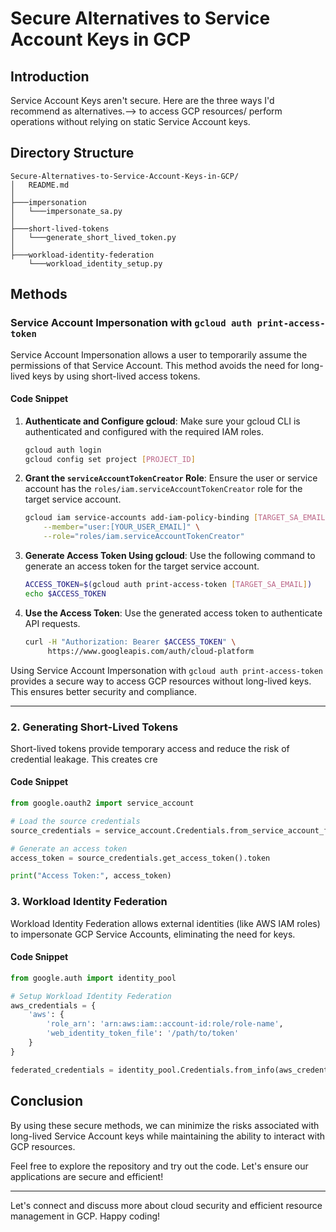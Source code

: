 # Secure Alternatives to Service Account Keys in GCP

## Introduction

Service Account Keys aren't secure. Here are the three ways I'd recommend as alternatives.--> to access GCP resources/ perform operations without relying on static Service Account keys.

## Directory Structure

```
Secure-Alternatives-to-Service-Account-Keys-in-GCP/
│   README.md      
│      
├───impersonation      
│   └───impersonate_sa.py         
│      
├───short-lived-tokens      
│   └───generate_short_lived_token.py      
│      
├───workload-identity-federation      
    └───workload_identity_setup.py
```

## Methods

### Service Account Impersonation with `gcloud auth print-access-token`

Service Account Impersonation allows a user to temporarily assume the permissions of that Service Account. This method avoids the need for long-lived keys by using short-lived access tokens.

#### Code Snippet

1. **Authenticate and Configure gcloud**:
   Make sure your gcloud CLI is authenticated and configured with the required IAM roles.
   ```bash
   gcloud auth login
   gcloud config set project [PROJECT_ID]
   ```

2. **Grant the `serviceAccountTokenCreator` Role**:
   Ensure the user or service account has the `roles/iam.serviceAccountTokenCreator` role for the target service account.
   ```bash
   gcloud iam service-accounts add-iam-policy-binding [TARGET_SA_EMAIL] \
       --member="user:[YOUR_USER_EMAIL]" \
       --role="roles/iam.serviceAccountTokenCreator"
   ```

3. **Generate Access Token Using gcloud**:
   Use the following command to generate an access token for the target service account.
   ```bash
   ACCESS_TOKEN=$(gcloud auth print-access-token [TARGET_SA_EMAIL])
   echo $ACCESS_TOKEN
   ```

4. **Use the Access Token**:
   Use the generated access token to authenticate API requests.
   ```bash
   curl -H "Authorization: Bearer $ACCESS_TOKEN" \
        https://www.googleapis.com/auth/cloud-platform
   ```

Using Service Account Impersonation with `gcloud auth print-access-token` provides a secure way to access GCP resources without long-lived keys. This ensures better security and compliance.

---

### 2. Generating Short-Lived Tokens

Short-lived tokens provide temporary access and reduce the risk of credential leakage. This creates cre

#### Code Snippet

```python
from google.oauth2 import service_account

# Load the source credentials
source_credentials = service_account.Credentials.from_service_account_file('path/to/source/key.json')

# Generate an access token
access_token = source_credentials.get_access_token().token

print("Access Token:", access_token)
```

### 3. Workload Identity Federation

Workload Identity Federation allows external identities (like AWS IAM roles) to impersonate GCP Service Accounts, eliminating the need for keys.

#### Code Snippet

```python
from google.auth import identity_pool

# Setup Workload Identity Federation
aws_credentials = {
    'aws': {
        'role_arn': 'arn:aws:iam::account-id:role/role-name',
        'web_identity_token_file': '/path/to/token'
    }
}

federated_credentials = identity_pool.Credentials.from_info(aws_credentials)
```

## Conclusion

By using these secure methods, we can minimize the risks associated with long-lived Service Account keys while maintaining the ability to interact with GCP resources.

Feel free to explore the repository and try out the code. Let's ensure our applications are secure and efficient!

---

Let's connect and discuss more about cloud security and efficient resource management in GCP. Happy coding!


